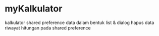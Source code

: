 # myKalkulator
kalkulator shared preference
data dalam bentuk list & dialog hapus data riwayat hitungan pada shared preference
